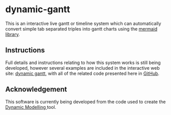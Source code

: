 
# dynamic-gantt
This is an interactive live gantt or timeline system which can automatically convert simple tab separated triples into gantt charts using the [mermaid library](https://mermaid-js.github.io/mermaid). 

## Instructions
Full details and instructions relating to how this system works is still being developed, however several examples are included in the interactive web site: [dynamic gantt](https://research.ng-london.org.uk/gantt/), with all of the related code presented here in [GitHub](https://github.com/jpadfield/dynamic-gantt).

## Acknowledgement

This software is currently being developed from the code used to create the [Dynamic Modelling ](https://github.com/jpadfield/dynamic-modelling) tool.


